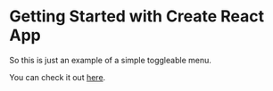 # Getting Started with Create React App

So this is just an example of a simple toggleable menu.

You can check it out [here](https://clever-bassi-faef24.netlify.app/).

